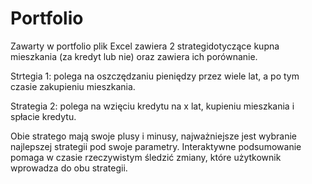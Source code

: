 # Portfolio
Zawarty w portfolio plik Excel zawiera 2 strategidotyczące kupna mieszkania (za kredyt lub nie) oraz zawiera ich porównanie.

Strtegia 1: polega na oszczędzaniu pieniędzy przez wiele lat, a po tym czasie zakupieniu mieszkania.

Strategia 2: polega na wzięciu kredytu na x lat, kupieniu mieszkania i spłacie kredytu.

Obie stratego mają swoje plusy i minusy, najważniejsze jest wybranie najlepszej strategii pod swoje parametry. Interaktywne podsumowanie pomaga w czasie rzeczywistym śledzić zmiany, które użytkownik wprowadza do obu strategii.

